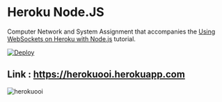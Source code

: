 # Heroku Node.JS
Computer Network and System Assignment that accompanies the
[Using WebSockets on Heroku with Node.js](https://devcenter.heroku.com/articles/node-websockets)
tutorial.

[![Deploy](https://www.herokucdn.com/deploy/button.svg)](https://heroku.com/deploy)

## Link : https://herokuooi.herokuapp.com
![herokuooi](https://github.com/hanyi00i/heroku-node.js/blob/main/herokuooi.png)
